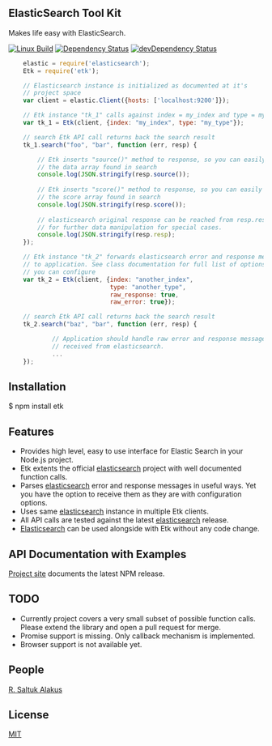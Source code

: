 ## ElasticSearch Tool Kit

Makes life easy with ElasticSearch.

[![Linux Build][travis-image]][travis-url]
[![Dependency Status][david-dm-dev-image]][david-dm-dev-url]
[![devDependency Status][david-dm-devDep-image]][david-dm-devDep-url]

```javascript
    elastic = require('elasticsearch');
    Etk = require('etk');

    // Elasticsearch instance is initialized as documented at it's
    // project space
    var client = elastic.Client({hosts: ['localhost:9200']});

    // Etk instance "tk_1" calls against index = my_index and type = my_type
    var tk_1 = Etk(client, {index: "my_index", type: "my_type"});

    // search Etk API call returns back the search result
    tk_1.search("foo", "bar", function (err, resp) {

        // Etk inserts "source()" method to response, so you can easily get 
        // the data array found in search
        console.log(JSON.stringify(resp.source());
        
        // Etk inserts "score()" method to response, so you can easily get 
        // the score array found in search
        console.log(JSON.stringify(resp.score());
                
        // elasticsearch original response can be reached from resp.resp 
        // for further data manipulation for special cases.
        console.log(JSON.stringify(resp.resp);
    });

    // Etk instance "tk_2" forwards elasticsearch error and response messages
    // to application. See class documentation for full list of options
    // you can configure
    var tk_2 = Etk(client, {index: "another_index",
                            type: "another_type",
                            raw_response: true,
                            raw_error: true});

    // search Etk API call returns back the search result
    tk_2.search("baz", "bar", function (err, resp) {

            // Application should handle raw error and response messages
            // received from elasticsearch.
            ...
    });
```

## Installation
$ npm install etk

## Features
* Provides high level, easy to use interface for Elastic Search in your Node.js project.
* Etk extents the official [elasticsearch](https://github.com/elastic/elasticsearch-js) project with well documented function calls.
* Parses [elasticsearch](https://github.com/elastic/elasticsearch-js) error and response messages in useful ways. Yet you have the option to receive them as they are with configuration options.
* Uses same [elasticsearch](https://github.com/elastic/elasticsearch-js) instance in multiple Etk clients.
* All API calls are tested against the latest [elasticsearch](https://github.com/elastic/elasticsearch-js) release.
* [Elasticsearch](https://github.com/elastic/elasticsearch-js) can be used alongside with Etk without any code change.

## API Documentation with Examples
[Project site](http://bitwisely.github.io/etk) documents the latest NPM release.

## TODO
* Currently project covers a very small subset of possible function calls. Please extend the library and open a pull request for merge.
* Promise support is missing. Only callback mechanism is implemented.
* Browser support is not available yet.

## People
[R. Saltuk Alakus](https://github.com/saltukalakus)


## License
[MIT](LICENSE)

[travis-image]: https://travis-ci.org/saltukalakus/etk.svg?branch=master
[travis-url]: https://travis-ci.org/saltukalakus/etk
[david-dm-dev-image]: https://david-dm.org/saltukalakus/etk.svg?style=flat
[david-dm-dev-url]: https://david-dm.org/saltukalakus/etk
[david-dm-devDep-image]: https://david-dm.org/saltukalakus/etk/dev-status.svg?style=flat
[david-dm-devDep-url]: https://david-dm.org/saltukalakus/etk#info=devDependencies
